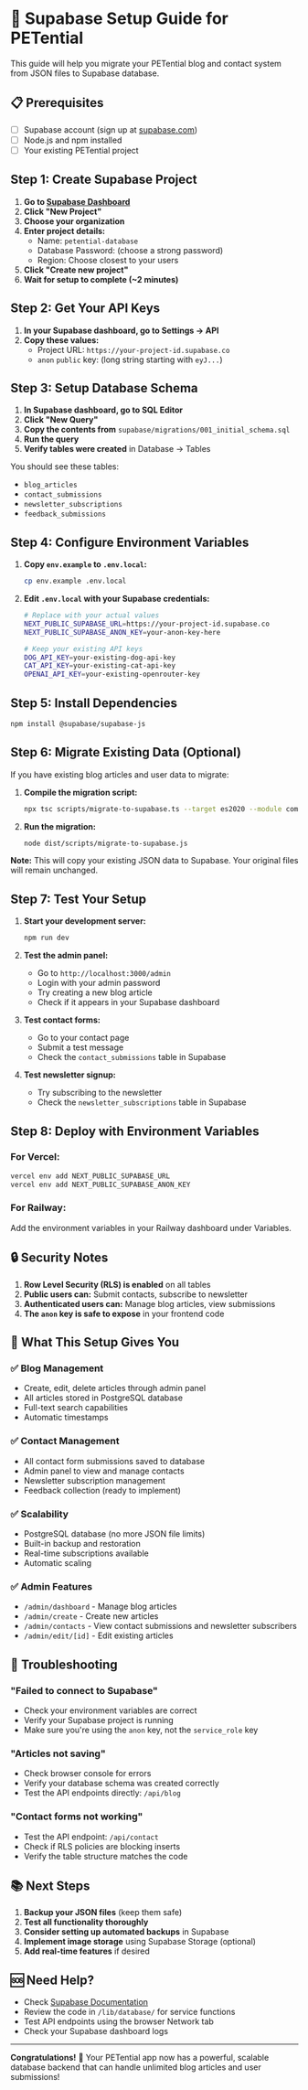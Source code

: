 # 🚀 Supabase Setup Guide for PETential

This guide will help you migrate your PETential blog and contact system from JSON files to Supabase database.

## 📋 Prerequisites

- [ ] Supabase account (sign up at [supabase.com](https://supabase.com))
- [ ] Node.js and npm installed
- [ ] Your existing PETential project

## Step 1: Create Supabase Project

1. **Go to [Supabase Dashboard](https://app.supabase.com)**
2. **Click "New Project"**
3. **Choose your organization**
4. **Enter project details:**
   - Name: `petential-database`
   - Database Password: (choose a strong password)
   - Region: Choose closest to your users
5. **Click "Create new project"**
6. **Wait for setup to complete (~2 minutes)**

## Step 2: Get Your API Keys

1. **In your Supabase dashboard, go to Settings → API**
2. **Copy these values:**
   - Project URL: `https://your-project-id.supabase.co`
   - `anon` `public` key: (long string starting with `eyJ...`)

## Step 3: Setup Database Schema

1. **In Supabase dashboard, go to SQL Editor**
2. **Click "New Query"**
3. **Copy the contents from** `supabase/migrations/001_initial_schema.sql`
4. **Run the query**
5. **Verify tables were created** in Database → Tables

You should see these tables:
- `blog_articles`
- `contact_submissions` 
- `newsletter_subscriptions`
- `feedback_submissions`

## Step 4: Configure Environment Variables

1. **Copy `env.example` to `.env.local`:**
   ```bash
   cp env.example .env.local
   ```

2. **Edit `.env.local` with your Supabase credentials:**
   ```bash
   # Replace with your actual values
   NEXT_PUBLIC_SUPABASE_URL=https://your-project-id.supabase.co
   NEXT_PUBLIC_SUPABASE_ANON_KEY=your-anon-key-here
   
   # Keep your existing API keys
   DOG_API_KEY=your-existing-dog-api-key
   CAT_API_KEY=your-existing-cat-api-key  
   OPENAI_API_KEY=your-existing-openrouter-key
   ```

## Step 5: Install Dependencies

```bash
npm install @supabase/supabase-js
```

## Step 6: Migrate Existing Data (Optional)

If you have existing blog articles and user data to migrate:

1. **Compile the migration script:**
   ```bash
   npx tsc scripts/migrate-to-supabase.ts --target es2020 --module commonjs --outDir dist
   ```

2. **Run the migration:**
   ```bash
   node dist/scripts/migrate-to-supabase.js
   ```

**Note:** This will copy your existing JSON data to Supabase. Your original files will remain unchanged.

## Step 7: Test Your Setup

1. **Start your development server:**
   ```bash
   npm run dev
   ```

2. **Test the admin panel:**
   - Go to `http://localhost:3000/admin`
   - Login with your admin password
   - Try creating a new blog article
   - Check if it appears in your Supabase dashboard

3. **Test contact forms:**
   - Go to your contact page
   - Submit a test message
   - Check the `contact_submissions` table in Supabase

4. **Test newsletter signup:**
   - Try subscribing to the newsletter
   - Check the `newsletter_subscriptions` table in Supabase

## Step 8: Deploy with Environment Variables

### For Vercel:
```bash
vercel env add NEXT_PUBLIC_SUPABASE_URL
vercel env add NEXT_PUBLIC_SUPABASE_ANON_KEY
```

### For Railway:
Add the environment variables in your Railway dashboard under Variables.

## 🔒 Security Notes

1. **Row Level Security (RLS) is enabled** on all tables
2. **Public users can:** Submit contacts, subscribe to newsletter
3. **Authenticated users can:** Manage blog articles, view submissions
4. **The `anon` key is safe to expose** in your frontend code

## 🎯 What This Setup Gives You

### ✅ **Blog Management**
- Create, edit, delete articles through admin panel
- All articles stored in PostgreSQL database
- Full-text search capabilities
- Automatic timestamps

### ✅ **Contact Management** 
- All contact form submissions saved to database
- Admin panel to view and manage contacts
- Newsletter subscription management
- Feedback collection (ready to implement)

### ✅ **Scalability**
- PostgreSQL database (no more JSON file limits)
- Built-in backup and restoration
- Real-time subscriptions available
- Automatic scaling

### ✅ **Admin Features**
- `/admin/dashboard` - Manage blog articles
- `/admin/create` - Create new articles  
- `/admin/contacts` - View contact submissions and newsletter subscribers
- `/admin/edit/[id]` - Edit existing articles

## 🔧 Troubleshooting

### "Failed to connect to Supabase"
- Check your environment variables are correct
- Verify your Supabase project is running
- Make sure you're using the `anon` key, not the `service_role` key

### "Articles not saving"
- Check browser console for errors
- Verify your database schema was created correctly
- Test the API endpoints directly: `/api/blog`

### "Contact forms not working"
- Test the API endpoint: `/api/contact`
- Check if RLS policies are blocking inserts
- Verify the table structure matches the code

## 📚 Next Steps

1. **Backup your JSON files** (keep them safe)
2. **Test all functionality thoroughly**
3. **Consider setting up automated backups** in Supabase
4. **Implement image storage** using Supabase Storage (optional)
5. **Add real-time features** if desired

## 🆘 Need Help?

- Check [Supabase Documentation](https://supabase.com/docs)
- Review the code in `/lib/database/` for service functions
- Test API endpoints using the browser Network tab
- Check your Supabase dashboard logs

---

**Congratulations!** 🎉 Your PETential app now has a powerful, scalable database backend that can handle unlimited blog articles and user submissions!
